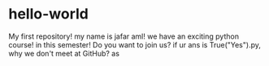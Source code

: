 # hello-world
My first repository!
my name is jafar aml!
we have an exciting python course! in this semester!
Do you want to join us?
if ur ans is True("Yes").py, why we don't meet at GitHub? 
as
